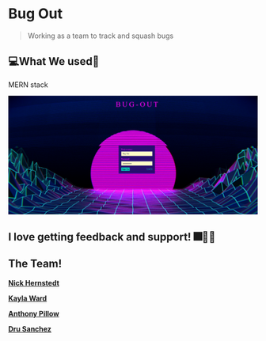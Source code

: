 # Bug Out

> Working as a team to track and squash bugs

## 💻What We used💽
MERN stack


![Image of Preview](./preview.PNG)

## I love getting feedback and support! 🎆🎇🎈


## The Team!


**[Nick Hernstedt](https://github.com/nick-hernstedt)**

**[Kayla Ward](https://github.com/Kaylaw0127)**

**[Anthony Pillow](https://github.com/SquidDOTjpeg)**

**[Dru Sanchez](https://github.com/Drubaloo)**

